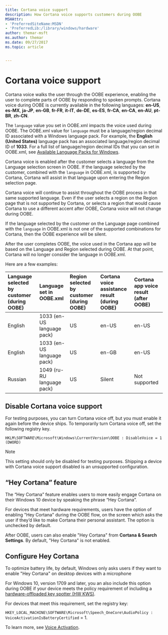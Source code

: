 ```yaml
---
title: Cortana voice support
description: How Cortana voice supports customers during OOBE
MSHAttr:
- 'PreferredSiteName:MSDN'
- 'PreferredLib:/library/windows/hardware'
author: themar-msft
ms.author: themar
ms.date: 09/27/2017
ms.topic: article


---
```

# Cortana voice support

Cortana voice walks the user through the OOBE experience, enabling the user to complete parts of OOBE by responding to spoken prompts. Cortana voice during OOBE is currently available in the following languages: **en-US**, **es-MX**, **ja-JP**, **en-GB**, **fr-FR**, **it-IT**, **de-DE**, **es-ES**, **fr-CA**, **en-CA**, **en-AU**, **pt-BR**, **zh-CN**.

The `language` value you set in OOBE.xml impacts the voice used during OOBE. The OOBE.xml value for `language` must be a language/region decimal ID associated with a Windows language pack. For example, the **English (United States)** language pack has an associated language/region decimal ID of **1033**. For a full list of language/region decimal IDs that you can set in OOBE.xml, see [Available Language Packs for Windows](https://docs.microsoft.com/en-us/windows-hardware/manufacture/desktop/available-language-packs-for-windows).

Cortana voice is enabled after the customer selects a language from the Language selection screen in OOBE. If the language selected by the customer, combined with the `language` in OOBE.xml, is supported by Cortana, Cortana will assist in that language upon entering the Region selection page.

Cortana voice will continue to assist throughout the OOBE process in that same supported language. Even if the user selects a region on the Region page that is not supported by Cortana, or selects a region that would cause Cortana to use a different accent after OOBE, Cortana voice will not change during OOBE.

If the language selected by the customer on the Language page combined with the `language` in OOBE.xml is not one of the supported combinations for Cortana, then the OOBE experience will be silent.

After the user completes OOBE, the voice used in the Cortana app will be based on the Language and Region selected during OOBE. At that point, Cortana will no longer consider the language in OOBE.xml.

Here are a few examples:

| Language selected by customer (during OOBE) | Language set in OOBE.xml | Region selected by customer (during OOBE) | Cortana voice assistance result (during OOBE) | Cortana app voice result (after OOBE) |
|:------------------|:------------------|:------------------|:------------------|:------------------|
| English           | 1033 (en-US language pack)  | US | en-US     | en-US         |
| English           | 1033 (en-US language pack)  | US | en-GB     | en-US         |
| Russian           | 1049 (ru-RU language pack)  | US | Silent    | Not supported |

## Disable Cortana voice support

For testing purposes, you can turn Cortana voice off, but you must enable it again before the device ships. To temporarily turn Cortana voice off, set the following registry key.

`HKLM\SOFTWARE\Microsoft\Windows\CurrentVersion\OOBE : DisableVoice = 1 (DWORD)`

> [!Note]
> This setting should only be disabled for testing purposes. Shipping a device with Cortana voice support disabled is an unsupported configuration.

## “Hey Cortana” feature

The “Hey Cortana” feature enables users to more easily engage Cortana on their Windows 10 device by speaking the phrase “Hey Cortana”. 

For devices that meet hardware requirements, users have the option of enabling "Hey Cortana" during the OOBE flow, on the screen which asks the user if they’d like to make Cortana their personal assistant. The option is unchecked by default.

 After OOBE, users can also enable "Hey Cortana" from **Cortana & Search Settings**. By default, "Hey Cortana" is not enabled.

## Configure Hey Cortana 

To optimize battery life, by default, Windows only asks users if they want to enable "Hey Cortana" on desktop devices with a microphone

For Windows 10, version 1709 and later, you an also include this option during OOBE if your device meets the policy requirement of including a [hardware-offloaded key spotter (HW KWS)](https://docs.microsoft.com/windows-hardware/drivers/audio/voice-activation).

For devices that meet this requirement, set the registry key: 

`HKEY_LOCAL_MACHINE\SOFTWARE\Microsoft\Speech_OneCore\AudioPolicy : VoiceActivationIsBatteryCertified` = 1.

To learn more, see [Voice Activation](https://docs.microsoft.com/windows-hardware/drivers/audio/voice-activation).
